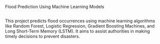 ##
Flood Prediction Using Machine Learning Models
##
This project predicts flood occurrences using machine learning algorithms like Random Forest, Logistic Regression, Gradient Boosting Machines, and Long Short-Term Memory (LSTM). It aims to assist authorities in making timely decisions to prevent disasters.
